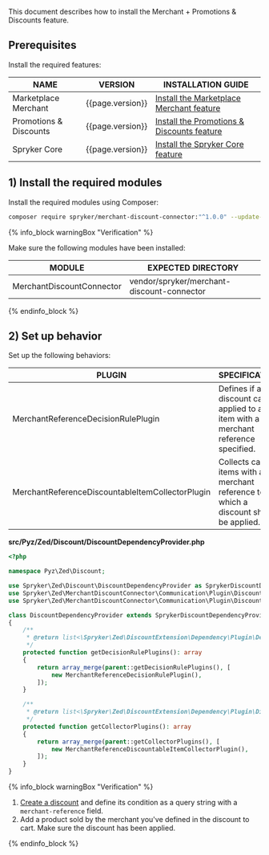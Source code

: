 This document describes how to install the Merchant + Promotions & Discounts feature.

## Prerequisites

Install the required features:

| NAME                   | VERSION          | INSTALLATION GUIDE                                                                                                                                                                                |
|------------------------|------------------|---------------------------------------------------------------------------------------------------------------------------------------------------------------------------------------------------|
| Marketplace Merchant   | {{page.version}} | [Install the Marketplace Merchant feature](/docs/pbc/all/merchant-management/{{page.version}}/marketplace/install-and-upgrade/install-features/install-the-marketplace-merchant-feature.html)     |
| Promotions & Discounts | {{page.version}} | [Install the Promotions & Discounts feature](/docs/pbc/all/discount-management/{{page.version}}/base-shop/install-and-upgrade/install-features/install-the-promotions-and-discounts-feature.html) |
| Spryker Core           | {{page.version}} | [Install the Spryker Core feature](/docs/pbc/all/miscellaneous/{{page.version}}/install-and-upgrade/install-features/install-the-spryker-core-feature.html)                                       |

## 1) Install the required modules

Install the required modules using Composer:

```bash
composer require spryker/merchant-discount-connector:"^1.0.0" --update-with-dependencies
```

{% info_block warningBox "Verification" %}

Make sure the following modules have been installed:

| MODULE                    | EXPECTED DIRECTORY                         |
|---------------------------|--------------------------------------------|
| MerchantDiscountConnector | vendor/spryker/merchant-discount-connector |

{% endinfo_block %}

## 2) Set up behavior

Set up the following behaviors:

| PLUGIN                                           | SPECIFICATION                                                                            | PREREQUISITES | NAMESPACE                                                           |
|--------------------------------------------------|------------------------------------------------------------------------------------------|---------------|---------------------------------------------------------------------|
| MerchantReferenceDecisionRulePlugin              | Defines if a discount can be applied to a cart item with a merchant reference specified. |               | Spryker\Zed\MerchantDiscountConnector\Communication\Plugin\Discount |
| MerchantReferenceDiscountableItemCollectorPlugin | Collects cart items with a merchant reference to which a discount should be applied.   |               | Spryker\Zed\MerchantDiscountConnector\Communication\Plugin\Discount |

**src/Pyz/Zed/Discount/DiscountDependencyProvider.php**

```php
<?php

namespace Pyz\Zed\Discount;

use Spryker\Zed\Discount\DiscountDependencyProvider as SprykerDiscountDependencyProvider;
use Spryker\Zed\MerchantDiscountConnector\Communication\Plugin\Discount\MerchantReferenceDecisionRulePlugin;
use Spryker\Zed\MerchantDiscountConnector\Communication\Plugin\Discount\MerchantReferenceDiscountableItemCollectorPlugin;

class DiscountDependencyProvider extends SprykerDiscountDependencyProvider
{
    /**
     * @return list<\Spryker\Zed\DiscountExtension\Dependency\Plugin\DecisionRulePluginInterface>
     */
    protected function getDecisionRulePlugins(): array
    {
        return array_merge(parent::getDecisionRulePlugins(), [
            new MerchantReferenceDecisionRulePlugin(),
        ]);
    }

    /**
     * @return list<\Spryker\Zed\DiscountExtension\Dependency\Plugin\DiscountableItemCollectorPluginInterface>
     */
    protected function getCollectorPlugins(): array
    {
        return array_merge(parent::getCollectorPlugins(), [
            new MerchantReferenceDiscountableItemCollectorPlugin(),
        ]);
    }
}
```

{% info_block warningBox "Verification" %}

1. [Create a discount](/docs/pbc/all/discount-management/{{site.version}}/base-shop/manage-in-the-back-office/create-discounts.html) and define its condition as a query string with a `merchant-reference` field.
2. Add a product sold by the merchant you've defined in the discount to cart.
  Make sure the discount has been applied.

{% endinfo_block %}
